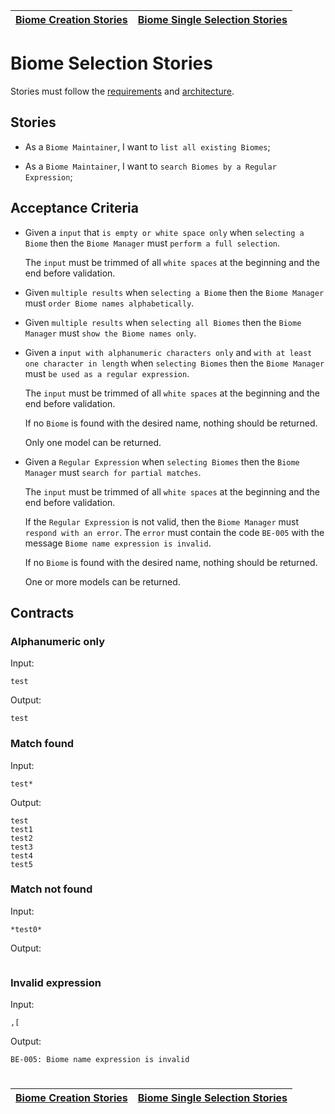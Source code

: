 | [Biome Creation Stories](creation.md) | [Biome Single Selection Stories](selection_single.md) |
| ------------------------------------- | ----------------------------------------------------- |

# Biome Selection Stories

Stories must follow the [requirements](../../requirements/definitions/biome_definition.md) and [architecture](../../architecture/README.md).

## Stories

- As a `Biome Maintainer`, I want to `list all existing Biomes`;

- As a `Biome Maintainer`, I want to `search Biomes by a Regular Expression`;

## Acceptance Criteria

- Given a `input` that `is empty or white space only` when `selecting a Biome` then the `Biome Manager` must `perform a full selection`.

  The `input` must be trimmed of all `white spaces` at the beginning and the end before validation.

- Given `multiple results` when `selecting a Biome` then the `Biome Manager` must `order Biome names alphabetically`.

- Given `multiple results` when `selecting all Biomes` then the `Biome Manager` must `show the Biome names only`.

- Given a `input with alphanumeric characters only` and `with at least one character in length` when `selecting Biomes` then the `Biome Manager` must `be used as a regular expression`.

  The `input` must be trimmed of all `white spaces` at the beginning and the end before validation.

  If no `Biome` is found with the desired name, nothing should be returned.

  Only one model can be returned.

- Given a `Regular Expression` when `selecting Biomes` then the `Biome Manager` must `search for partial matches`.

  The `input` must be trimmed of all `white spaces` at the beginning and the end before validation.

  If the `Regular Expression` is not valid, then the `Biome Manager` must `respond with an error`. The `error` must contain the code `BE-005` with the message `Biome name expression is invalid`.

  If no `Biome` is found with the desired name, nothing should be returned.

  One or more models can be returned.

## Contracts

### Alphanumeric only

Input:

```
test
```

Output:

```
test
```

### Match found

Input:

```
test*
```

Output:

```
test
test1
test2
test3
test4
test5
```

### Match not found

Input:

```
*test0*
```

Output:

```

```

### Invalid expression

Input:

```
,[
```

Output:

```
BE-005: Biome name expression is invalid
```

#

| [Biome Creation Stories](creation.md) | [Biome Single Selection Stories](selection_single.md) |
| ------------------------------------- | ----------------------------------------------------- |
